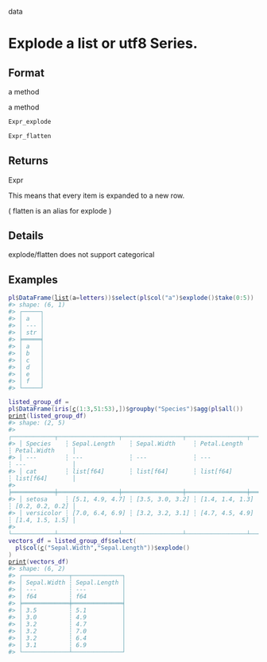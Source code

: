 data

# Explode a list or utf8 Series.

## Format

a method

a method

```r
Expr_explode

Expr_flatten
```

## Returns

Expr

This means that every item is expanded to a new row.

( flatten is an alias for explode )

## Details

explode/flatten does not support categorical

## Examples

<pre class='r-example'><code><span class='r-in'><span><span class='va'>pl</span><span class='op'>$</span><span class='fu'>DataFrame</span><span class='op'>(</span><span class='fu'><a href='https://rdrr.io/r/base/list.html'>list</a></span><span class='op'>(</span>a<span class='op'>=</span><span class='va'>letters</span><span class='op'>)</span><span class='op'>)</span><span class='op'>$</span><span class='fu'>select</span><span class='op'>(</span><span class='va'>pl</span><span class='op'>$</span><span class='fu'>col</span><span class='op'>(</span><span class='st'>"a"</span><span class='op'>)</span><span class='op'>$</span><span class='fu'>explode</span><span class='op'>(</span><span class='op'>)</span><span class='op'>$</span><span class='fu'>take</span><span class='op'>(</span><span class='fl'>0</span><span class='op'>:</span><span class='fl'>5</span><span class='op'>)</span><span class='op'>)</span></span></span>
<span class='r-out co'><span class='r-pr'>#&gt;</span> shape: (6, 1)</span>
<span class='r-out co'><span class='r-pr'>#&gt;</span> ┌─────┐</span>
<span class='r-out co'><span class='r-pr'>#&gt;</span> │ a   │</span>
<span class='r-out co'><span class='r-pr'>#&gt;</span> │ --- │</span>
<span class='r-out co'><span class='r-pr'>#&gt;</span> │ str │</span>
<span class='r-out co'><span class='r-pr'>#&gt;</span> ╞═════╡</span>
<span class='r-out co'><span class='r-pr'>#&gt;</span> │ a   │</span>
<span class='r-out co'><span class='r-pr'>#&gt;</span> │ b   │</span>
<span class='r-out co'><span class='r-pr'>#&gt;</span> │ c   │</span>
<span class='r-out co'><span class='r-pr'>#&gt;</span> │ d   │</span>
<span class='r-out co'><span class='r-pr'>#&gt;</span> │ e   │</span>
<span class='r-out co'><span class='r-pr'>#&gt;</span> │ f   │</span>
<span class='r-out co'><span class='r-pr'>#&gt;</span> └─────┘</span>
<span class='r-in'><span></span></span>
<span class='r-in'><span><span class='va'>listed_group_df</span> <span class='op'>=</span>  <span class='va'>pl</span><span class='op'>$</span><span class='fu'>DataFrame</span><span class='op'>(</span><span class='va'>iris</span><span class='op'>[</span><span class='fu'><a href='https://rdrr.io/r/base/c.html'>c</a></span><span class='op'>(</span><span class='fl'>1</span><span class='op'>:</span><span class='fl'>3</span>,<span class='fl'>51</span><span class='op'>:</span><span class='fl'>53</span><span class='op'>)</span>,<span class='op'>]</span><span class='op'>)</span><span class='op'>$</span><span class='fu'>groupby</span><span class='op'>(</span><span class='st'>"Species"</span><span class='op'>)</span><span class='op'>$</span><span class='fu'>agg</span><span class='op'>(</span><span class='va'>pl</span><span class='op'>$</span><span class='fu'>all</span><span class='op'>(</span><span class='op'>)</span><span class='op'>)</span></span></span>
<span class='r-in'><span><span class='fu'><a href='https://rdrr.io/r/base/print.html'>print</a></span><span class='op'>(</span><span class='va'>listed_group_df</span><span class='op'>)</span></span></span>
<span class='r-out co'><span class='r-pr'>#&gt;</span> shape: (2, 5)</span>
<span class='r-out co'><span class='r-pr'>#&gt;</span> ┌────────────┬─────────────────┬─────────────────┬─────────────────┬─────────────────┐</span>
<span class='r-out co'><span class='r-pr'>#&gt;</span> │ Species    ┆ Sepal.Length    ┆ Sepal.Width     ┆ Petal.Length    ┆ Petal.Width     │</span>
<span class='r-out co'><span class='r-pr'>#&gt;</span> │ ---        ┆ ---             ┆ ---             ┆ ---             ┆ ---             │</span>
<span class='r-out co'><span class='r-pr'>#&gt;</span> │ cat        ┆ list[f64]       ┆ list[f64]       ┆ list[f64]       ┆ list[f64]       │</span>
<span class='r-out co'><span class='r-pr'>#&gt;</span> ╞════════════╪═════════════════╪═════════════════╪═════════════════╪═════════════════╡</span>
<span class='r-out co'><span class='r-pr'>#&gt;</span> │ setosa     ┆ [5.1, 4.9, 4.7] ┆ [3.5, 3.0, 3.2] ┆ [1.4, 1.4, 1.3] ┆ [0.2, 0.2, 0.2] │</span>
<span class='r-out co'><span class='r-pr'>#&gt;</span> │ versicolor ┆ [7.0, 6.4, 6.9] ┆ [3.2, 3.2, 3.1] ┆ [4.7, 4.5, 4.9] ┆ [1.4, 1.5, 1.5] │</span>
<span class='r-out co'><span class='r-pr'>#&gt;</span> └────────────┴─────────────────┴─────────────────┴─────────────────┴─────────────────┘</span>
<span class='r-in'><span><span class='va'>vectors_df</span> <span class='op'>=</span> <span class='va'>listed_group_df</span><span class='op'>$</span><span class='fu'>select</span><span class='op'>(</span></span></span>
<span class='r-in'><span>  <span class='va'>pl</span><span class='op'>$</span><span class='fu'>col</span><span class='op'>(</span><span class='fu'><a href='https://rdrr.io/r/base/c.html'>c</a></span><span class='op'>(</span><span class='st'>"Sepal.Width"</span>,<span class='st'>"Sepal.Length"</span><span class='op'>)</span><span class='op'>)</span><span class='op'>$</span><span class='fu'>explode</span><span class='op'>(</span><span class='op'>)</span></span></span>
<span class='r-in'><span><span class='op'>)</span></span></span>
<span class='r-in'><span><span class='fu'><a href='https://rdrr.io/r/base/print.html'>print</a></span><span class='op'>(</span><span class='va'>vectors_df</span><span class='op'>)</span></span></span>
<span class='r-out co'><span class='r-pr'>#&gt;</span> shape: (6, 2)</span>
<span class='r-out co'><span class='r-pr'>#&gt;</span> ┌─────────────┬──────────────┐</span>
<span class='r-out co'><span class='r-pr'>#&gt;</span> │ Sepal.Width ┆ Sepal.Length │</span>
<span class='r-out co'><span class='r-pr'>#&gt;</span> │ ---         ┆ ---          │</span>
<span class='r-out co'><span class='r-pr'>#&gt;</span> │ f64         ┆ f64          │</span>
<span class='r-out co'><span class='r-pr'>#&gt;</span> ╞═════════════╪══════════════╡</span>
<span class='r-out co'><span class='r-pr'>#&gt;</span> │ 3.5         ┆ 5.1          │</span>
<span class='r-out co'><span class='r-pr'>#&gt;</span> │ 3.0         ┆ 4.9          │</span>
<span class='r-out co'><span class='r-pr'>#&gt;</span> │ 3.2         ┆ 4.7          │</span>
<span class='r-out co'><span class='r-pr'>#&gt;</span> │ 3.2         ┆ 7.0          │</span>
<span class='r-out co'><span class='r-pr'>#&gt;</span> │ 3.2         ┆ 6.4          │</span>
<span class='r-out co'><span class='r-pr'>#&gt;</span> │ 3.1         ┆ 6.9          │</span>
<span class='r-out co'><span class='r-pr'>#&gt;</span> └─────────────┴──────────────┘</span>
 </code></pre>